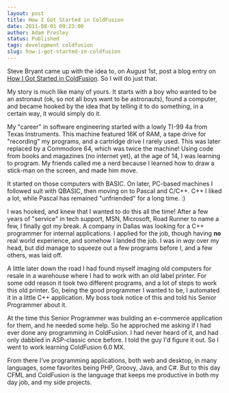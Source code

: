 ```yaml
---
layout: post
title: How I Got Started in ColdFusion
date: 2011-08-01 09:23:00
author: Adam Presley
status: Published
tags: development coldfusion
slug: how-i-got-started-in-coldfusion
---
```

Steve Bryant came up with the idea to, on August 1st, post a blog entry
on [How I Got Started in ColdFusion](http://www.bryantwebconsulting.com/blog/index.cfm/2011/7/20/August-1-2011-is-How-I-Started-ColdFusion-Day). So I will do just that.  
  
My story is much like many of yours. It starts with a boy who wanted to
be an astronaut (ok, so not all boys want to be astronauts), found a
computer, and became hooked by the idea that by telling it to do
something, in a certain way, it would simply do it.  
  
My "career" in software engineering started with a lowly TI-99 4a from
Texas Instruments. This machine featured 16K of RAM, a tape drive for
"recording" my programs, and a cartridge drive I rarely used. This was
later replaced by a Commodore 64, which was twice the machine! Using
code from books and magazines (no internet yet), at the age of 14, I was
learning to program. My friends called me a nerd because I learned how
to draw a stick-man on the screen, and made him move.  
  
It started on those computers with BASIC. On later, PC-based machines I
followed suit with QBASIC, then moving on to Pascal and C/C++. C++ I
liked a lot, while Pascal has remained "unfriended" for a long time. :)  
  
I was hooked, and knew that I wanted to do this all the time! After a
few years of "service" in tech support, MSN, Microsoft, Road Runner to
name a few, I finally got my break. A company in Dallas was looking for
a C++ programmer for internal applications. I applied for the job,
though having **no** real world experience, and somehow I landed the
job. I was in *way* over my head, but did manage to squeeze out a few
programs before I, and a few others, was laid off.  
  
A little later down the road I had found myself imaging old computers
for resale in a warehouse where I had to work with an old label printer.
For some odd reason it took two different programs, and a lot of steps
to work this old printer. So, being the good programmer I wanted to be,
I automated it in a little C++ application. My boss took notice of this
and told his Senior Programmer about it.  
  
At the time this Senior Programmer was building an e-commerce
application for them, and he needed some help. So he approched me asking
if I had ever done any programming in ColdFusion. I had never heard of
it, and had only dabbled in ASP-classic once before. I told the guy I'd
figure it out. So I went to work learning ColdFusion 6.0 MX.  
  
From there I've programming applications, both web and desktop, in many
languages, some favorites being PHP, Groovy, Java, and C#. But to this
day CFML and ColdFusion is the language that keeps me productive in both
my day job, and my side projects.
